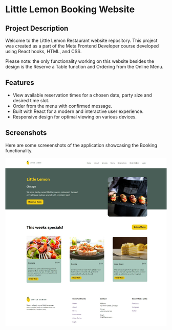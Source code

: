 # Little Lemon Booking Website

## Project Description

Welcome to the Little Lemon Restaurant website repository. This project was created as a part of the Meta Frontend Developer course developed using React hooks, HTML, and CSS.

Please note: the only functionality working on this website besides the design is the Reserve a Table function and Ordering from the Online Menu.

## Features

- View available reservation times for a chosen date, party size and desired time slot.
- Order from the menu with confirmed message.
- Built with React for a modern and interactive user experience.
- Responsive design for optimal viewing on various devices.

## Screenshots
Here are some screeenshots of the application showcasing the Booking functionality.

![little lemon website table booking](/src/images/github-cover.png)


